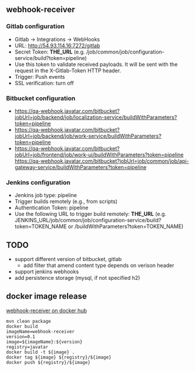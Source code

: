 webhook-receiver
---

### Gitlab configuration
- Gitlab -> Integrations -> WebHooks
- URL: http://54.93.114.16:7272/gitlab
- Secret Token: **THE_URL** (e.g. /job/common/job/configuration-service/build?token=pipeline)
- Use this token to validate received payloads. It will be sent with the request in the X-Gitlab-Token HTTP header.
- Trigger: Push events
- SSL verification: turn off

### Bitbucket configuration
- https://qa-webhook.javatar.com/bitbucket?jobUrl=job/backend/job/localization-service/buildWithParameters?token=pipeline
- https://qa-webhook.javatar.com/bitbucket?jobUrl=job/backend/job/work-service/buildWithParameters?token=pipeline
- https://qa-webhook.javatar.com/bitbucket?jobUrl=job/frontend/job/work-ui/buildWithParameters?token=pipeline
https://qa-webhook.javatar.com/bitbucket?jobUrl=job/common/job/api-gateway-service/buildWithParameters?token=pipeline
### Jenkins configuration
- Jenkins job type: pipeline
- Trigger builds remotely (e.g., from scripts)
- Authentication Token: pipeline
- Use the following URL to trigger build remotely: **THE_URL** 
    (e.g. JENKINS_URL/job/common/job/configuration-service/build?token=TOKEN_NAME 
    or /buildWithParameters?token=TOKEN_NAME)
    
## TODO

- support different version of bitbucket, gitlab
    - add filter that amend content type depends on verison header
- support jenkins webhooks
- add persistence storage (mysql, if not specified h2)

## docker image release
[webhook-receiver on docker hub](https://hub.docker.com/r/javatar/webhook-receiver/)

    mvn clean package
    docker build
    imageName=webhook-receiver
    version=0.1
    image=${imageName}:${version}
    registry=javatar
    docker build -t ${image} .
    docker tag ${image} ${registry}/${image}
    docker push ${registry}/${image}   
      